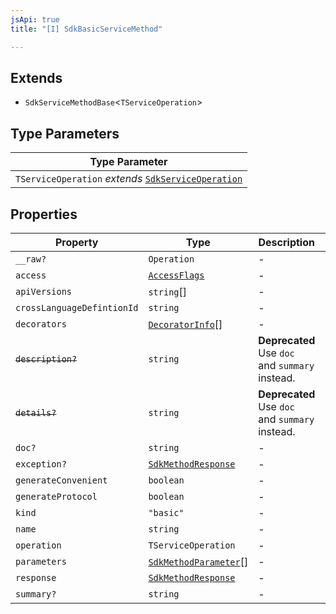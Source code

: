 ```yaml
---
jsApi: true
title: "[I] SdkBasicServiceMethod"

---
```

## Extends

- `SdkServiceMethodBase`<`TServiceOperation`\>

## Type Parameters

| Type Parameter |
| ------ |
| `TServiceOperation` *extends* [`SdkServiceOperation`](../type-aliases/SdkServiceOperation.md) |

## Properties

| Property | Type | Description | Inherited from |
| ------ | ------ | ------ | ------ |
| `__raw?` | `Operation` | - | `SdkServiceMethodBase.__raw` |
| `access` | [`AccessFlags`](../type-aliases/AccessFlags.md) | - | `SdkServiceMethodBase.access` |
| `apiVersions` | `string`[] | - | `SdkServiceMethodBase.apiVersions` |
| `crossLanguageDefintionId` | `string` | - | `SdkServiceMethodBase.crossLanguageDefintionId` |
| `decorators` | [`DecoratorInfo`](DecoratorInfo.md)[] | - | `SdkServiceMethodBase.decorators` |
| ~~`description?`~~ | `string` | **Deprecated** Use `doc` and `summary` instead. | `SdkServiceMethodBase.description` |
| ~~`details?`~~ | `string` | **Deprecated** Use `doc` and `summary` instead. | `SdkServiceMethodBase.details` |
| `doc?` | `string` | - | `SdkServiceMethodBase.doc` |
| `exception?` | [`SdkMethodResponse`](SdkMethodResponse.md) | - | `SdkServiceMethodBase.exception` |
| `generateConvenient` | `boolean` | - | `SdkServiceMethodBase.generateConvenient` |
| `generateProtocol` | `boolean` | - | `SdkServiceMethodBase.generateProtocol` |
| `kind` | `"basic"` | - | - |
| `name` | `string` | - | `SdkServiceMethodBase.name` |
| `operation` | `TServiceOperation` | - | `SdkServiceMethodBase.operation` |
| `parameters` | [`SdkMethodParameter`](SdkMethodParameter.md)[] | - | `SdkServiceMethodBase.parameters` |
| `response` | [`SdkMethodResponse`](SdkMethodResponse.md) | - | `SdkServiceMethodBase.response` |
| `summary?` | `string` | - | `SdkServiceMethodBase.summary` |
